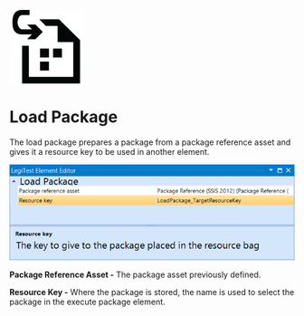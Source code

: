 ﻿![](images/LoadPackage.png)

# Load Package



The load package prepares a package from a package reference asset and gives it a resource key to be used in another element.

![](images/LoadPackageEditor.png)





**Package Reference Asset -** The package asset previously defined.



**Resource Key -** Where the package is stored, the name is used to select the package in the execute package element.